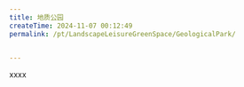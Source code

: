 ```yaml
---
title: 地质公园
createTime: 2024-11-07 00:12:49
permalink: /pt/LandscapeLeisureGreenSpace/GeologicalPark/


---
```


xxxx